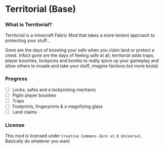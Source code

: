 # Territorial (Base)

### What is Territorial?
Territorial is a minecraft Fabric Mod that takes a more lenient approach to protecting your stuff...
  
Gone are the days of knowing your safe when you claim land or protect a chest. Infact gone are the days of feeling safe at all, territorial adds traps, player bounties, lockpicks and bombs to really spice up your gameplay and allow others to invade and take your stuff, imagine factions but more brutal.

### Progress
- [ ] Locks, safes and a lockpicking mechanic
- [ ] Piglin player bounties
- [ ] Traps
- [ ] Footprints, fingerprints & a magnifying glass
- [ ] Land claims

### License
This mod is licensed under `Creative Commons Zero v1.0 Universal`. Basically do whatever you want
